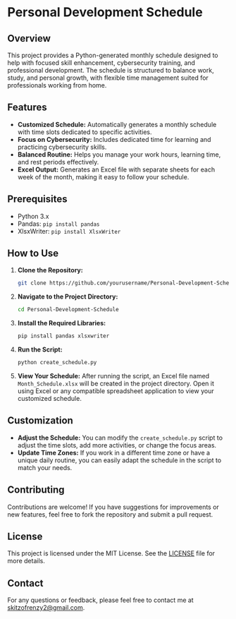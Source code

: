 # Personal Development Schedule

## Overview
This project provides a Python-generated monthly schedule designed to help with focused skill enhancement, cybersecurity training, and professional development. The schedule is structured to balance work, study, and personal growth, with flexible time management suited for professionals working from home.

## Features
- **Customized Schedule:** Automatically generates a monthly schedule with time slots dedicated to specific activities.
- **Focus on Cybersecurity:** Includes dedicated time for learning and practicing cybersecurity skills.
- **Balanced Routine:** Helps you manage your work hours, learning time, and rest periods effectively.
- **Excel Output:** Generates an Excel file with separate sheets for each week of the month, making it easy to follow your schedule.

## Prerequisites
- Python 3.x
- Pandas: `pip install pandas`
- XlsxWriter: `pip install XlsxWriter`

## How to Use

1. **Clone the Repository:**
   ```bash
   git clone https://github.com/yourusername/Personal-Development-Schedule.git
2. **Navigate to the Project Directory:**
   ```bash
   cd Personal-Development-Schedule
3. **Install the Required Libraries:**
   ```bash
   pip install pandas xlsxwriter
4. **Run the Script:**
   ```bash
   python create_schedule.py
5. **View Your Schedule:**
   After running the script, an Excel file named `Month_Schedule.xlsx` will be created in the project directory. Open it using Excel or any compatible spreadsheet application to view your customized schedule.

## Customization

- **Adjust the Schedule:** You can modify the `create_schedule.py` script to adjust the time slots, add more activities, or change the focus areas.
- **Update Time Zones:** If you work in a different time zone or have a unique daily routine, you can easily adapt the schedule in the script to match your needs.

## Contributing
Contributions are welcome! If you have suggestions for improvements or new features, feel free to fork the repository and submit a pull request.

## License
This project is licensed under the MIT License. See the [LICENSE](LICENSE) file for more details.

## Contact
For any questions or feedback, please feel free to contact me at skitzofrenzy2@gmail.com.

